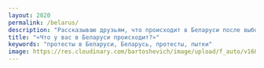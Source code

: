 ```yaml
---
layout: 2020
permalink: /belarus/
description: "Рассказываю друзьям, что происходит в Беларуси после выборов президента РБ"
title: "«Что у вас в Беларуси происходит?»"
keywords: "протесты в Беларуси, Беларусь, протесты, пытки"
image: https://res.cloudinary.com/bartoshevich/image/upload/f_auto/v1600257872/2020/09082020.jpg
---
```

